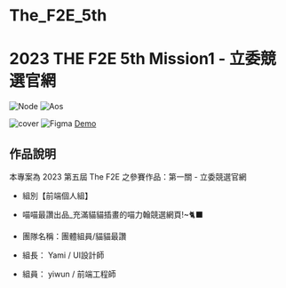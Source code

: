 # The_F2E_5th
# 2023 THE F2E 5th Mission1 - 立委競選官網
![Node](https://img.shields.io/badge/Node.js-18.17.1-brightgreen.svg)
![Aos](https://img.shields.io/badge/Aos-2.3.4-pink.svg)

![cover](https://images.thef2e.com//works/29_2023-11-04T17:26:11.182Z.jpeg)
![Figma](https://www.figma.com/file/zUhLoHTpCg3N1kOAAYSbAu/TheF2E?type=design&amp;mode=design&amp;t=xbQInxGKNvNost0k-0)
[Demo]()

## 作品說明
本專案為 2023 第五屆 The F2E 之參賽作品：第一關 - 立委競選官網

- 組別【前端個人組】

- 喵喵最讚出品_充滿貓貓插畫的喵力翰競選網頁!~🐈‍⬛

- 團隊名稱：團體組員/貓貓最讚

- 組長： Yami / UI設計師

- 組員： yiwun / 前端工程師


